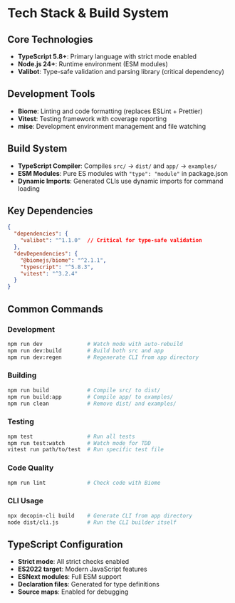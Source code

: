 # Tech Stack & Build System

## Core Technologies
- **TypeScript 5.8+**: Primary language with strict mode enabled
- **Node.js 24+**: Runtime environment (ESM modules)
- **Valibot**: Type-safe validation and parsing library (critical dependency)

## Development Tools
- **Biome**: Linting and code formatting (replaces ESLint + Prettier)
- **Vitest**: Testing framework with coverage reporting
- **mise**: Development environment management and file watching

## Build System
- **TypeScript Compiler**: Compiles `src/` → `dist/` and `app/` → `examples/`
- **ESM Modules**: Pure ES modules with `"type": "module"` in package.json
- **Dynamic Imports**: Generated CLIs use dynamic imports for command loading

## Key Dependencies
```json
{
  "dependencies": {
    "valibot": "^1.1.0"  // Critical for type-safe validation
  },
  "devDependencies": {
    "@biomejs/biome": "^2.1.1",
    "typescript": "^5.8.3",
    "vitest": "^3.2.4"
  }
}
```

## Common Commands

### Development
```bash
npm run dev              # Watch mode with auto-rebuild
npm run dev:build        # Build both src and app
npm run dev:regen        # Regenerate CLI from app directory
```

### Building
```bash
npm run build            # Compile src/ to dist/
npm run build:app        # Compile app/ to examples/
npm run clean            # Remove dist/ and examples/
```

### Testing
```bash
npm test                 # Run all tests
npm run test:watch       # Watch mode for TDD
vitest run path/to/test  # Run specific test file
```

### Code Quality
```bash
npm run lint             # Check code with Biome
```

### CLI Usage
```bash
npx decopin-cli build    # Generate CLI from app directory
node dist/cli.js         # Run the CLI builder itself
```

## TypeScript Configuration
- **Strict mode**: All strict checks enabled
- **ES2022 target**: Modern JavaScript features
- **ESNext modules**: Full ESM support
- **Declaration files**: Generated for type definitions
- **Source maps**: Enabled for debugging